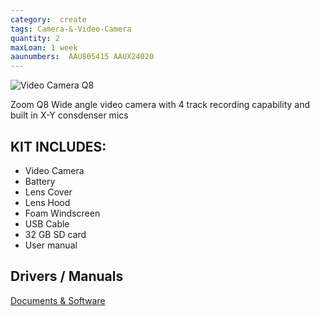 ```yaml
---
category:  create
tags: Camera-&-Video-Camera
quantity: 2
maxLoan: 1 week
aaunumbers:  AAU805415 AAUX24020
---
```

![Video Camera Q8](https://zoomcorp.com/media/original_images/Q8_HDMI.png.768x0_q60.png)

Zoom Q8 Wide angle video camera with 4 track recording capability and built in X-Y consdenser mics
## KIT INCLUDES:
-  Video Camera 
- Battery 
- Lens Cover 
-  Lens Hood 
-  Foam Windscreen 
-  USB Cable 
-  32 GB SD card 
-  User manual

## Drivers / Manuals
[Documents & Software](https://zoomcorp.com/en/jp/video-recorders/video-recorders/q8-handy-video-recorder/q8-support/)



